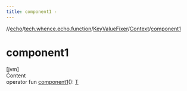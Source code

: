 ```yaml
---
title: component1 -
---
```

//[echo](../../../index.md)/[tech.whence.echo.function](../../index.md)/[KeyValueFixer](../index.md)/[Context](index.md)/[component1](component1.md)



# component1  
[jvm]  
Content  
operator fun [component1](component1.md)(): [T](index.md)  



